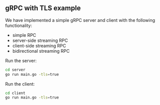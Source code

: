 ## gRPC with TLS example

We have implemented a simple gRPC server and client with the following functionality:

- simple RPC
- server-side streaming RPC
- client-side streaming RPC
- bidirectional streaming RPC

Run the server:

```bash
cd server
go run main.go -tls=true
```

Run the client:

```bash
cd client
go run main.go -tls=true
```
